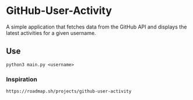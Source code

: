 # GitHub-User-Activity
A simple application that fetches data from the GitHub API and displays the latest activities for a given username.

## Use
``python3 main.py <username>``

### Inspiration
``https://roadmap.sh/projects/github-user-activity``
